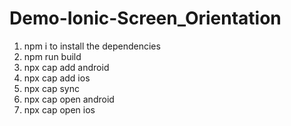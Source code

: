 # Demo-Ionic-Screen_Orientation

1) npm i to install the dependencies
2) npm run build
3) npx cap add android
4) npx cap add ios
5) npx cap sync
6) npx cap open android
7) npx cap open ios

